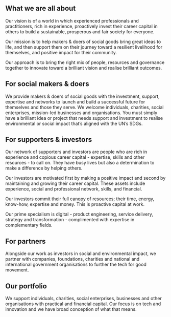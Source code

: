 ## What we are all about 
Our vision is of a world in which experienced professionals and practitioners, rich in experience, proactively invest their career capital in others to build a sustainable, prosperous and fair society for everyone.

Our mission is to help makers & doers of social goods bring great ideas to life, and then support them on their journey toward a resilient livelihood for themselves, and positive impact for their community.

Our approach is to bring the right mix of people, resources and governance together to innovate toward a brilliant vision and realise brilliant outcomes. 

## For social makers & doers 
We provide makers & doers of social goods with the investment, support, expertise and networks to launch and build a successful future for themselves and those they serve. We welcome individuals, charities, social enterprises, mission-led businesses and organisations. You must simply have a brilliant idea or project that needs support and investment to realise environmental or social impact that’s aligned with the UN’s SDGs. 

## For supporters & investors
Our network of supporters and investors are people who are rich in experience and copious career capital - expertise, skills and other resources - to call on. They have busy lives but also a determination to make a difference by helping others.

Our investors are motivated first by making a positive impact and second by maintaining and growing their career capital. These assets include experience, social and professional network, skills, and financial. 

Our investors commit their full canopy of resources; their time, energy, know-how, expertise and money. This is proactive capital at work. 

Our prime specialism is digital - product engineering, service delivery, strategy and transformation - complimented with expertise in complementary fields.

## For partners 
Alongside our work as investors in social and environmental impact, we partner with companies, foundations, charities and national and international government organisations to further the tech for good movement. 

## Our portfolio 
We support individuals, charities, social enterprises, businesses and other organisations with practical and financial capital. Our focus is on tech and innovation and we have broad conception of what that means.
